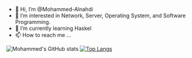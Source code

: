 - 👋 Hi, I’m @Mohammed-Alnahdi
- 👀 I’m interested in Network, Server, Operating System, and Software Programming.
- 🌱 I’m currently learning Haskel
- 📫 How to reach me ...

<!---
Mohammed-Alnahdi/Mohammed-Alnahdi is a ✨ special ✨ repository because its `README.md` (this file) appears on your GitHub profile.
You can click the Preview link to take a look at your changes.
--->

![Mohammed's GitHub stats](https://github-readme-stats.vercel.app/api?username=Mohammed&show_icons=true&theme=dracula)
[![Top Langs](https://github-readme-stats.vercel.app/api/top-langs/?username=Mohammed-Alnahdi&layout=compact)](https://github.com/Mohammed-Alnahdi/github-readme-stats)
